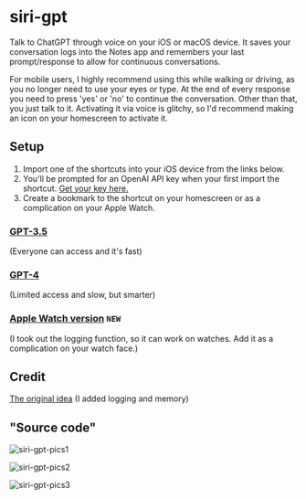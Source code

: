 # siri-gpt
Talk to ChatGPT through voice on your iOS or macOS device. It saves your conversation logs into the Notes app and remembers your last prompt/response to allow for continuous conversations.

For mobile users, I highly recommend using this while walking or driving, as you no longer need to use your eyes or type. At the end of every response you need to press 'yes' or 'no' to continue the conversation. Other than that, you just talk to it. Activating it via voice is glitchy, so I'd recommend making an icon on your homescreen to activate it.

## Setup
1. Import one of the shortcuts into your iOS device from the links below. 
2. You'll be prompted for an OpenAI API key when your first import the shortcut. [Get your key here.](https://platform.openai.com/account/api-keys)
3. Create a bookmark to the shortcut on your homescreen or as a complication on your Apple Watch.

### [GPT-3.5](https://www.icloud.com/shortcuts/ef38caf11c374a9f9630899ee63c5ffb)
(Everyone can access and it's fast)


### [GPT-4](https://www.icloud.com/shortcuts/21d82ba4eeb24b588ec7a85a25330543) 
(Limited access and slow, but smarter)


### [Apple Watch version](https://www.icloud.com/shortcuts/559ca54453ce446193a3c580403d90d1) `NEW`
(I took out the logging function, so it can work on watches. Add it as a complication on your watch face.)



## Credit
[The original idea](https://twitter.com/mckaywrigley/status/1640414764852711425) 
(I added logging and memory)

## "Source code"
![siri-gpt-pics1](https://user-images.githubusercontent.com/123516285/228938982-7f3cc933-71c1-478f-ad7e-02f773755d7e.png)

![siri-gpt-pics2](https://user-images.githubusercontent.com/123516285/228939028-06129caa-9b68-47d5-b61c-8badcb7e5036.png)

![siri-gpt-pics3](https://user-images.githubusercontent.com/123516285/228939049-b76b23b8-be3d-4041-a018-4be1e65292c2.png)
